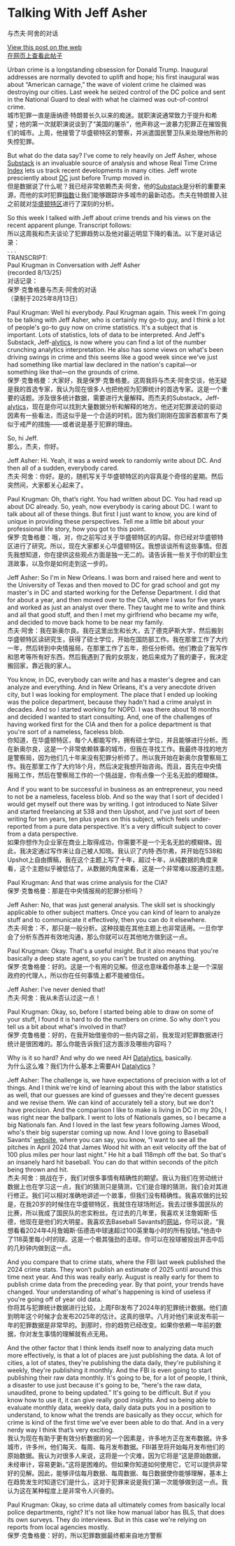 # Talking With Jeff Asher  
与杰夫·阿舍的对话  

[View this post on the web](https://paulkrugman.substack.com/p/talking-with-jeff-asher)  
[在网页上查看此帖子](https://paulkrugman.substack.com/p/talking-with-jeff-asher)  

Urban crime is a longstanding obsession for Donald Trump. Inaugural addresses are normally devoted to uplift and hope; his first inaugural was about “American carnage,” the wave of violent crime he claimed was destroying our cities. Last week he seized control of the DC police and sent in the National Guard to deal with what he claimed was out-of-control crime.  
城市犯罪一直是唐纳德·特朗普长久以来的痴迷。就职演说通常致力于提升和希望；他的第一次就职演说谈到了“美国的屠杀”，他声称这一波暴力犯罪正在摧毁我们的城市。上周，他接管了华盛顿特区的警察，并派遣国民警卫队来处理他所称的失控犯罪。  

But what do the data say? I’ve come to rely heavily on Jeff Asher, whose [Substack](https://substack.com/redirect/dcf480df-8214-4b15-bb32-dbcea9e9cb58?j=eyJ1IjoiMjBsbmJwIn0.KztYzEWpJOR2MnnIg5ijVYRyTJF67hinhCJnHuA6bbA) is an invaluable source of analysis and whose Real Time Crime [Index](https://substack.com/redirect/03eb904e-2d57-4dbc-ada2-3ca647f22148?j=eyJ1IjoiMjBsbmJwIn0.KztYzEWpJOR2MnnIg5ijVYRyTJF67hinhCJnHuA6bbA) lets us track recent developments in many cities. Jeff wrote presciently about [DC](https://substack.com/redirect/7b8a27e4-bfb8-4610-b5e2-8822389f8d10?j=eyJ1IjoiMjBsbmJwIn0.KztYzEWpJOR2MnnIg5ijVYRyTJF67hinhCJnHuA6bbA) just before Trump moved in.  
但是数据说了什么呢？我已经非常依赖杰夫·阿舍，他的[Substack](https://substack.com/redirect/dcf480df-8214-4b15-bb32-dbcea9e9cb58?j=eyJ1IjoiMjBsbmJwIn0.KztYzEWpJOR2MnnIg5ijVYRyTJF67hinhCJnHuA6bbA)是分析的重要来源，而他的实时犯罪[指数](https://substack.com/redirect/03eb904e-2d57-4dbc-ada2-3ca647f22148?j=eyJ1IjoiMjBsbmJwIn0.KztYzEWpJOR2MnnIg5ijVYRyTJF67hinhCJnHuA6bbA)让我们能够跟踪许多城市的最新动态。杰夫在特朗普入驻之前就对[华盛顿特区](https://substack.com/redirect/7b8a27e4-bfb8-4610-b5e2-8822389f8d10?j=eyJ1IjoiMjBsbmJwIn0.KztYzEWpJOR2MnnIg5ijVYRyTJF67hinhCJnHuA6bbA)进行了深刻的分析。  

So this week I talked with Jeff about crime trends and his views on the recent apparent plunge. Transcript follows:  
所以这周我和杰夫谈论了犯罪趋势以及他对最近明显下降的看法。以下是对话记录：  
. . .  
TRANSCRIPT:  
Paul Krugman in Conversation with Jeff Asher  
(recorded 8/13/25)  
对话记录：  
保罗·克鲁格曼与杰夫·阿舍的对话  
（录制于2025年8月13日）  

Paul Krugman: Well hi everybody. Paul Krugman again. This week I'm going to be talking with Jeff Asher, who is certainly my go-to guy, and I think a lot of people's go-to guy now on crime statistics. It's a subject that is important. Lots of statistics, lots of data to be interpreted. And Jeff's Substack, Jeff-[alytics](https://substack.com/redirect/dcf480df-8214-4b15-bb32-dbcea9e9cb58?j=eyJ1IjoiMjBsbmJwIn0.KztYzEWpJOR2MnnIg5ijVYRyTJF67hinhCJnHuA6bbA), is now where you can find a lot of the number crunching analytics interpretation. He also has some views on what's been driving swings in crime and this seems like a good week since we've just had something like martial law declared in the nation's capital—or something like that—on the grounds of crime.  
保罗·克鲁格曼：大家好，我是保罗·克鲁格曼。这周我将与杰夫·阿舍交谈，他无疑是我的首选专家，我认为现在很多人也把他视为犯罪统计的首选专家。这是一个重要的话题。涉及很多统计数据，需要进行大量解释。而杰夫的Substack，Jeff-[alytics](https://substack.com/redirect/dcf480df-8214-4b15-bb32-dbcea9e9cb58?j=eyJ1IjoiMjBsbmJwIn0.KztYzEWpJOR2MnnIg5ijVYRyTJF67hinhCJnHuA6bbA)，现在是你可以找到大量数据分析和解释的地方。他还对犯罪波动的驱动因素有一些看法，而这似乎是一个合适的时机，因为我们刚刚在国家首都宣布了类似于戒严的措施——或者说是基于犯罪的理由。  

So, hi Jeff.  
那么，杰夫，你好。  

Jeff Asher: Hi. Yeah, it was a weird week to randomly write about DC. And then all of a sudden, everybody cared.  
杰夫·阿舍：你好。是的，随机写关于华盛顿特区的内容真是个奇怪的星期。然后突然间，大家都关心起来了。  

Paul Krugman: Oh, that’s right. You had written about DC. You had read up about DC already. So, yeah, now everybody is caring about DC. I want to talk about all of these things. But first I just want to know, you are kind of unique in providing these perspectives. Tell me a little bit about your professional life story, how you got to this point.  
保罗·克鲁格曼：哦，对，你之前写过关于华盛顿特区的内容。你已经对华盛顿特区进行了研究。所以，现在大家都关心华盛顿特区。我想谈谈所有这些事情。但首先我想知道，你在提供这些观点方面是独一无二的。请告诉我一些关于你的职业生涯故事，以及你是如何走到这一步的。  

Jeff Asher: So I'm in New Orleans. I was born and raised here and went to the University of Texas and then moved to DC for grad school and got my master's in DC and started working for the Defense Department. I did that for about a year, and then moved over to the CIA, where I was for five years and worked as just an analyst over there. They taught me to write and think and all that good stuff, and then I met my girlfriend who became my wife, and decided to move back home to be near my family.  
杰夫·阿舍：我在新奥尔良。我在这里出生和长大，去了德克萨斯大学，然后搬到华盛顿特区读研究生，获得了硕士学位，开始在国防部工作。我在那里工作了大约一年，然后转到中央情报局，在那里工作了五年，担任分析师。他们教会了我写作和思考等所有好东西，然后我遇到了我的女朋友，她后来成为了我的妻子，我决定搬回家，靠近我的家人。  

You know, in DC, everybody can write and has a master's degree and can analyze and everything. And in New Orleans, it's a very anecdote driven city, but I was looking for employment. The place that I ended up looking was the police department, because they hadn't had a crime analyst in decades. And so I started working for NOPD. I was there about 18 months and decided I wanted to start consulting. And, one of the challenges of having worked first for the CIA and then for a police department is that you're sort of a nameless, faceless blob.  
你知道，在华盛顿特区，每个人都能写作，拥有硕士学位，并且能够进行分析。而在新奥尔良，这是一个非常依赖轶事的城市，但我在寻找工作。我最终寻找的地方是警察局，因为他们几十年来没有犯罪分析师了。所以我开始在新奥尔良警察局工作。我在那里工作了大约18个月，然后决定我想开始咨询。而且，首先在中央情报局工作，然后在警察局工作的一个挑战是，你有点像一个无名无脸的模糊体。  

And if you want to be successful in business as an entrepreneur, you need to not be a nameless, faceless blob. And so the way that I sort of decided I would get myself out there was by writing. I got introduced to Nate Silver and started freelancing at 538 and then Upshot, and I've just sort of been writing for ten years, ten plus years on this subject, which feels under-reported from a pure data perspective. It's a very difficult subject to cover from a data perspective.  
如果你想作为企业家在商业上取得成功，你需要不是一个无名无脸的模糊体。因此，我决定通过写作来让自己被人知晓。我认识了内特·西尔弗，并开始在538和Upshot上自由撰稿，我在这个主题上写了十年，超过十年，从纯数据的角度来看，这个主题似乎被低估了。从数据的角度来看，这是一个非常难以报道的主题。  

Paul Krugman: And that was crime analysis for the CIA?  
保罗·克鲁格曼：那是在中央情报局的犯罪分析吗？  

Jeff Asher: No, that was just general analysis. The skill set is shockingly applicable to other subject matters. Once you can kind of learn to analyze stuff and to communicate it effectively, then you can do it elsewhere.  
杰夫·阿舍：不，那只是一般分析。这种技能在其他主题上也非常适用。一旦你学会了分析东西并有效地沟通，那么你就可以在其他地方做到这一点。  

Paul Krugman: Okay. That's a useful insight. But it also means that you're basically a deep state agent, so you can't be trusted on anything.  
保罗·克鲁格曼：好的。这是一个有用的见解。但这也意味着你基本上是一个深层政府的代理人，所以你在任何事情上都不能被信任。  

Jeff Asher: I've never denied that!  
杰夫·阿舍：我从未否认过这一点！  

Paul Krugman: Okay, so, before I started being able to draw on some of your stuff, I found it is hard to do the numbers on crime. So why don't you tell us a bit about what's involved in that?  
保罗·克鲁格曼：好的，在我开始借鉴你的一些内容之前，我发现对犯罪数据进行统计是很困难的。那么你能告诉我们这方面涉及哪些内容吗？  

Why is it so hard? And why do we need AH [Datalytics](https://substack.com/redirect/240c090f-243a-41b2-b590-38888d954404?j=eyJ1IjoiMjBsbmJwIn0.KztYzEWpJOR2MnnIg5ijVYRyTJF67hinhCJnHuA6bbA), basically.  
为什么这么难？我们为什么基本上需要AH [Datalytics](https://substack.com/redirect/240c090f-243a-41b2-b590-38888d954404?j=eyJ1IjoiMjBsbmJwIn0.KztYzEWpJOR2MnnIg5ijVYRyTJF67hinhCJnHuA6bbA)？  

Jeff Asher: The challenge is, we have expectations of precision with a lot of things. And I think we're kind of learning about this with the labor statistics as well, that our guesses are kind of guesses and they're decent guesses and we revise them. We can kind of accurately tell a story, but we don't have precision. And the comparison I like to make is living in DC in my 20s, I was right near the ballpark. I went to lots of Nationals games, so I became a big Nationals fan. And I loved in the last few years following James Wood, who's their big superstar coming up now. And I love going to Baseball Savants’ [website](https://substack.com/redirect/a126935f-c9e6-4c12-a53a-90828e22c839?j=eyJ1IjoiMjBsbmJwIn0.KztYzEWpJOR2MnnIg5ijVYRyTJF67hinhCJnHuA6bbA), where you can say, you know, “I want to see all the pitches in April 2024 that James Wood hit with an exit velocity off the bat of 100 plus miles per hour last night.” He hit a ball 118mph off the bat. So that's an insanely hard hit baseball. You can do that within seconds of the pitch being thrown and hit.  
杰夫·阿舍：挑战在于，我们对很多事情有精确性的期望。我认为我们在劳动统计数据上也在学习这一点，我们的猜测只是猜测，它们是合理的猜测，我们会对其进行修正。我们可以相对准确地讲述一个故事，但我们没有精确性。我喜欢做的比较是，在我20岁的时候住在华盛顿特区，我就住在球场附近。我去过很多国民队的比赛，所以我成了国民队的忠实粉丝。在过去的几年里，我喜欢关注詹姆斯·伍德，他现在是他们的大明星。我喜欢去Baseball Savants的[网站](https://substack.com/redirect/a126935f-c9e6-4c12-a53a-90828e22c839?j=eyJ1IjoiMjBsbmJwIn0.KztYzEWpJOR2MnnIg5ijVYRyTJF67hinhCJnHuA6bbA)，你可以说，“我想看看2024年4月詹姆斯·伍德击中球速超过100英里每小时的所有投球。”他击中了118英里每小时的球。这是一个极其强劲的击球。你可以在投球被投出并击中后的几秒钟内做到这一点。  

And you compare that to crime stats, where the FBI last week published the 2024 crime stats. They won't publish an estimate of 2025 until around this time next year. And this was really early. August is really early for them to publish crime data from the preceding year. By that point, your trends have changed. Your understanding of what's happening is kind of useless if you're going off of year old data.  
你将其与犯罪统计数据进行比较，上周FBI发布了2024年的犯罪统计数据。他们直到明年这个时候才会发布2025年的估计。这真的很早。八月对他们来说发布前一年的犯罪数据是非常早的。到那时，你的趋势已经改变。如果你依赖一年前的数据，你对发生事情的理解就有点无用。  

And the other factor that I think lends itself now to analyzing data much more effectively, is that a lot of places are just publishing the data. A lot of cities, a lot of states, they're publishing the data daily, they're publishing it weekly, they're publishing it monthly. And the FBI is even going to start publishing their raw data monthly. It's going to be, for a lot of people, I think, a disaster to use just because it's going to be, “here's the raw data, unaudited, prone to being updated.” It's going to be difficult. But if you know how to use it, it can give really good insights. And so being able to evaluate monthly data, weekly data, daily data puts you in a position to understand, to know what the trends are basically as they occur, which for crime is kind of the first time we've ever been able to do that. And in a very nerdy way I think that’s very exciting.  
我认为现在有助于更有效分析数据的另一个因素是，许多地方正在发布数据。许多城市，许多州，他们每天、每周、每月发布数据。FBI甚至将开始每月发布他们的原始数据。我认为对很多人来说，这将是一个灾难，因为它将是“这是原始数据，未经审计，容易更新。”这将是困难的。但如果你知道如何使用它，它可以提供非常好的见解。因此，能够评估每月数据、每周数据、每日数据使你能够理解，基本上在趋势发生时知道它们是什么，这对于犯罪来说是我们第一次能够做到这一点。我认为这在某种程度上是非常令人兴奋的。  

Paul Krugman: Okay, so crime data all ultimately comes from basically local police departments, right? It's not like how manual labor has BLS, that does its own surveys. They do interviews. But in this case we're relying on reports from local agencies mostly.  
保罗·克鲁格曼：好的，所以犯罪数据最终都来自地方警察